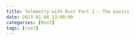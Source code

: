 ```yaml
---
title: Telemetry with Rust Part 1 - The basics
date: 2023-01-08 13:00:00
categories: [Rust]
tags: [rust]
---
```



